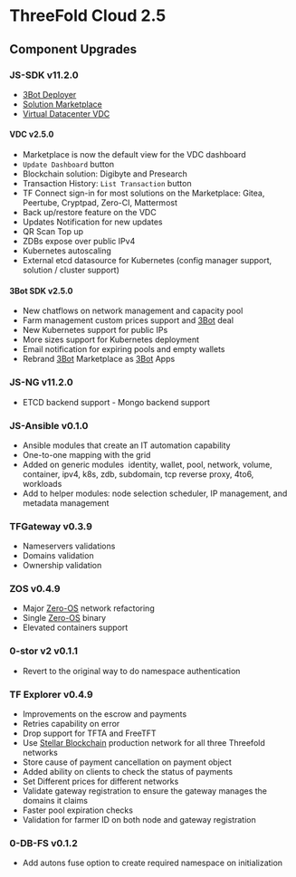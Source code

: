  # ThreeFold Cloud 2.5

## Component Upgrades

### JS-SDK v11.2.0
- [3Bot Deployer](https://github.com/threefoldtech/js-sdk/tree/development/jumpscale/packages/threebot_deployer)
- [Solution Marketplace](https://github.com/threefoldtech/js-sdk/tree/development/jumpscale/packages/marketplace)
- [Virtual Datacenter VDC](https://github.com/threefoldtech/js-sdk/tree/development/jumpscale/packages/vdc)

#### VDC v2.5.0 
- Marketplace is now the default view for the VDC dashboard
- `Update Dashboard` button
- Blockchain solution: Digibyte and Presearch 
- Transaction History: `List Transaction` button 
- TF Connect sign-in for most solutions on the Marketplace: Gitea, Peertube, Cryptpad, Zero-CI, Mattermost
- Back up/restore feature on the VDC
- Updates Notification for new updates
- QR Scan Top up
- ZDBs expose over public IPv4
- Kubernetes autoscaling
- External etcd datasource for Kubernetes (config manager support, solution / cluster support)

#### 3Bot SDK v2.5.0
- New chatflows on network management and capacity pool
- Farm management custom prices support and [3Bot](threefold__3bot_def) deal
- New Kubernetes support for public IPs
- More sizes support for Kubernetes deployment
- Email notification for expiring pools and empty wallets
- Rebrand [3Bot](threefold__3bot_def) Marketplace as [3Bot](threefold__3bot_def) Apps

### JS-NG v11.2.0
- ETCD backend support
- Mongo backend support

### JS-Ansible v0.1.0
- Ansible modules that create an IT automation capability
- One-to-one mapping with the grid
- Added on generic modules
 identity, wallet, pool, network, volume, container, ipv4, k8s, zdb, subdomain, tcp reverse proxy, 4to6, workloads
- Add to helper modules: node selection scheduler, IP management, and metadata management

### TFGateway v0.3.9
- Nameservers validations 
- Domains validation
- Ownership validation

### ZOS v0.4.9
- Major [Zero-OS](threefold__zos) network refactoring
- Single [Zero-OS](threefold__zos) binary
- Elevated containers support

### 0-stor v2 v0.1.1
- Revert to the original way to do namespace authentication

### TF Explorer v0.4.9
- Improvements on the escrow and payments
- Retries capability on error
- Drop support for TFTA and FreeTFT
- Use [Stellar Blockchain](threefold__stellar_blockchain) production network for all three Threefold networks
- Store cause of payment cancellation on payment object
- Added ability on clients to check the status of payments
- Set Different prices for different networks
- Validate gateway registration to ensure the gateway manages the domains it claims
- Faster pool expiration checks
- Validation for farmer ID on both node and gateway registration

### 0-DB-FS v0.1.2
- Add autons fuse option to create required namespace on initialization